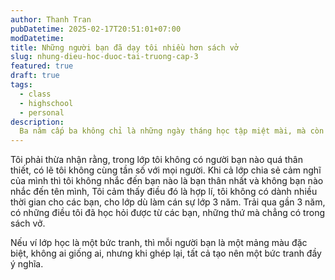 ```yaml
---
author: Thanh Tran
pubDatetime: 2025-02-17T20:51:01+07:00
modDatetime: 
title: Những người bạn đã dạy tôi nhiều hơn sách vở
slug: nhung-dieu-hoc-duoc-tai-truong-cap-3
featured: true
draft: true
tags:
  - class
  - highschool
  - personal
description:
  Ba năm cấp ba không chỉ là những ngày tháng học tập miệt mài, mà còn là hành trình tôi trưởng thành bên những người bạn. Mỗi cuộc trò chuyện, mỗi lần tranh luận hay những khoảnh khắc vui đùa tưởng chừng nhỏ bé lại mang đến cho tôi những bài học sâu sắc về tình bạn, sự thấu hiểu và giá trị của những người xung quanh. Trong bài viết này, tôi muốn chia sẻ những điều quý giá mà tôi đã học được từ bạn bè trong lớp – những điều có lẽ không sách vở nào dạy, nhưng sẽ theo tôi suốt cả cuộc đời.
---
```


Tôi phải thừa nhận rằng, trong lớp tôi không có người bạn nào quá thân thiết, có lẽ tôi không cùng tần số với mọi người. Khi cả lớp chia sẻ cảm nghĩ của mình thì tôi không nhắc đến bạn nào là bạn thân nhất và không bạn nào nhắc đến tên mình, Tôi cảm thấy điều đó là hợp lí, tôi không có dành nhiều thời gian cho các bạn, cho lớp dù làm cán sự lớp 3 năm. Trải qua gần 3 năm, có những điều tôi đã học hỏi được từ các bạn, những thứ mà chẳng có trong sách vở.

Nếu ví lớp học là một bức tranh, thì mỗi người bạn là một mảng màu đặc biệt, không ai giống ai, nhưng khi ghép lại, tất cả tạo nên một bức tranh đầy ý nghĩa.

# 
